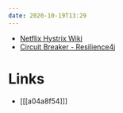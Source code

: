 ```yaml
---
date: 2020-10-19T13:29
---
```


- [Netflix Hystrix Wiki](https://github.com/Netflix/Hystrix/wiki)
- [Circuit Breaker - Resilience4j](https://rusyasoft.github.io/java/2020/03/30/Circuit-Breaker-Resilience4j/)


# Links
- [[[a04a8f54]]]

